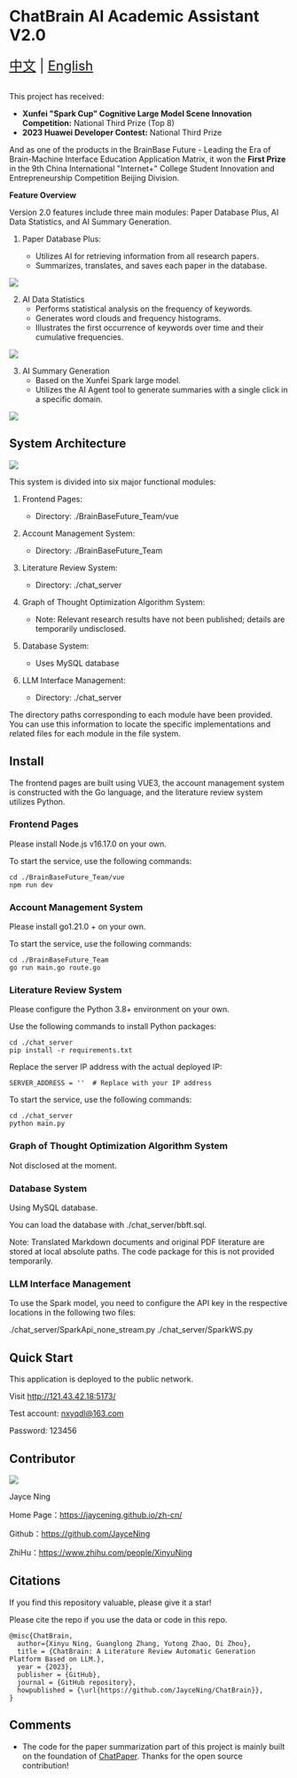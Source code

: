 # ChatBrain AI Academic Assistant V2.0 

<div style="font-size: 1.5rem;">
  <a href="./README.md">中文</a> |
  <a href="./readme_en.md">English</a>
</div>
</br>

This project has received:

* **Xunfei "Spark Cup" Cognitive Large Model Scene Innovation Competition:** National Third Prize (Top 8)
* **2023 Huawei Developer Contest:** National Third Prize

And as one of the products in the BrainBase Future - Leading the Era of Brain-Machine Interface Education Application Matrix, it won the **First Prize** in the 9th China International "Internet+" College Student Innovation and Entrepreneurship Competition Beijing Division.

**Feature Overview**

Version 2.0 features include three main modules: Paper Database Plus, AI Data Statistics, and AI Summary Generation.

1. Paper Database Plus:

    * Utilizes AI for retrieving information from all research papers.
    * Summarizes, translates, and saves each paper in the database.

![](./img/database.gif)

2. AI Data Statistics
    * Performs statistical analysis on the frequency of keywords.
    * Generates word clouds and frequency histograms.
    * Illustrates the first occurrence of keywords over time and their cumulative frequencies.

![](./img/chart.gif)

3. AI Summary Generation
    * Based on the Xunfei Spark large model.
    * Utilizes the AI Agent tool to generate summaries with a single click in a specific domain.

![](./img/summary.gif)

## System Architecture

![](./img/Architecture.png)

This system is divided into six major functional modules:

1. Frontend Pages:

    * Directory: ./BrainBaseFuture_Team/vue
2. Account Management System:

    * Directory: ./BrainBaseFuture_Team
3. Literature Review System:

    * Directory: ./chat_server
4. Graph of Thought Optimization Algorithm System:

    * Note: Relevant research results have not been published; details are temporarily undisclosed.
5. Database System:

    * Uses MySQL database
6. LLM Interface Management:

    * Directory: ./chat_server

The directory paths corresponding to each module have been provided. You can use this information to locate the specific implementations and related files for each module in the file system.

## Install

The frontend pages are built using VUE3, the account management system is constructed with the Go language, and the literature review system utilizes Python.

### Frontend Pages
Please install Node.js v16.17.0 on your own.

To start the service, use the following commands:

```
cd ./BrainBaseFuture_Team/vue
npm run dev
```

### Account Management System
Please install go1.21.0 + on your own.

To start the service, use the following commands:

```
cd ./BrainBaseFuture_Team
go run main.go route.go
```

### Literature Review System
Please configure the Python 3.8+ environment on your own.

Use the following commands to install Python packages:

```
cd ./chat_server
pip install -r requirements.txt
```

Replace the server IP address with the actual deployed IP:

```
SERVER_ADDRESS = ''  # Replace with your IP address
```

To start the service, use the following commands:

```
cd ./chat_server
python main.py
```

### Graph of Thought Optimization Algorithm System

Not disclosed at the moment.

### Database System
Using MySQL database.

You can load the database with ./chat_server/bbft.sql.

Note: Translated Markdown documents and original PDF literature are stored at local absolute paths. The code package for this is not provided temporarily.

### LLM Interface Management

To use the Spark model, you need to configure the API key in the respective locations in the following two files:

./chat_server/SparkApi_none_stream.py
./chat_server/SparkWS.py

## Quick Start

This application is deployed to the public network.

Visit http://121.43.42.18:5173/

Test account: nxyqdl@163.com

Password: 123456

## Contributor

<a href="https://github.com/JayceNing/ChatBrain/graphs/contributors">
  <img src="https://contrib.rocks/image?repo=JayceNing/ChatBrain" />
</a>

Jayce Ning

Home Page：https://jaycening.github.io/zh-cn/

Github：https://github.com/JayceNing

ZhiHu：https://www.zhihu.com/people/XinyuNing

## Citations

If you find this repository valuable, please give it a star!

Please cite the repo if you use the data or code in this repo.

```
@misc{ChatBrain,
  author={Xinyu Ning, Guanglong Zhang, Yutong Zhao, Di Zhou},
  title = {ChatBrain: A Literature Review Automatic Generation Platform Based on LLM.},
  year = {2023},
  publisher = {GitHub},
  journal = {GitHub repository},
  howpublished = {\url{https://github.com/JayceNing/ChatBrain}},
}
```

## Comments

* The code for the paper summarization part of this project is mainly built on the foundation of [ChatPaper](https://github.com/kaixindelele/ChatPaper). Thanks for the open source contribution!